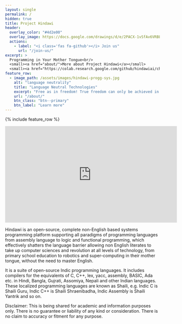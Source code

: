 ```yaml
---
layout: single
permalink: /
hidden: true
title: Project Hindawi
header:
  overlay_color: "#4d2e00"
  overlay_image: https://docs.google.com/drawings/d/e/2PACX-1vSfAv6VRBL0AjHbgMnBzyhsICyvEDZfoV0bY43s72e6_ACgZ3N9R4OC33cYCErPeAxs9DhDmT_6veH3/pub?w=4110&h=2621
  actions:
    - label: "<i class='fas fa-github'></i> Join us"
      url: "/join-us/"
excerpt: >
  Programming in Your Mother Tongue<br/>
  <small><a href="about/">More about Project Hindawi</a></small>
  <small><a href="https://colab.research.google.com/github/hindawiai/chintamani/blob/master/Notebooks/हिंदवी_2021_7_स्मरण_पुस्तिका.ipynb">Try Hindawi Online</a></small>
feature_row:
  - image_path: /assets/images/hindawi-progg-sys.jpg
    alt: "language neutrality"
    title: "Language Neutral Technologies"
    excerpt: "Free as in freedom! True freedom can only be achieved in the most creative states of mind. The mind is most creative when free to work with the mother tongue. Project VIKRAM together with Project Hindawi is ushering in lanaguage neutrality across technical domains."
    url: "/about/"
    btn_class: "btn--primary"
    btn_label: "Learn more"      
---
```

<div class="razorpay-embed-btn" data-url="https://pages.razorpay.com/pl_HOrXYpwgB8Le8X/view" data-text="Support Project Hindawi" data-color="#528FF0" data-size="large">
  <script>
    (function(){
      var d=document; var x=!d.getElementById('razorpay-embed-btn-js')
      if(x){ var s=d.createElement('script'); s.defer=!0;s.id='razorpay-embed-btn-js';
      s.src='https://cdn.razorpay.com/static/embed_btn/bundle.js';d.body.appendChild(s);} else{var rzp=window['__rzp__'];
      rzp && rzp.init && rzp.init()}})();
  </script>
</div>
    

{% include feature_row %}


<iframe width="560" height="315" src="https://www.youtube.com/embed/CssOPazgft4" title="YouTube video player" frameborder="0" allow="accelerometer; autoplay; clipboard-write; encrypted-media; gyroscope; picture-in-picture" allowfullscreen></iframe>

Hindawi is an open-source, complete non-English based systems programming platform supporting all paradigms of programming languages from assembly language to logic and functional programming, which effectively shatters the language barrier allowing non English literates to take up computer sciences and revolution at all levels of technology, from primary school education to robotics and super-computing in their mother tongue, without the need to master English.

It is a suite of open-source Indic programming languages. It includes compilers for the equivalents of C, C++, lex, yacc, assembly, BASIC, Ada etc. in Hindi, Bangla, Gujrati, Assomiya, Nepali and other Indian languages. These localized programming languages are known as Shaili, e.g. Indic C is Shaili Guru, Indic C++ is Shaili Shraenibadha, Indic Assembly is Shaili Yantrik and so on.

Disclaimer: This is being shared for academic and information purposes only. There is no guarantee or liability of any kind or consideration. There is no claim to accuracy or fitment for any purpose.

